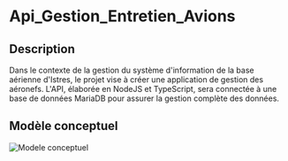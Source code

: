 # Api_Gestion_Entretien_Avions

## Description

Dans le contexte de la gestion du système d'information de la base aérienne d'Istres, le projet vise à créer une application de gestion des aéronefs. L'API, élaborée en NodeJS et TypeScript, sera connectée à une base de données MariaDB pour assurer la gestion complète des données.
## Modèle conceptuel

![Modele conceptuel](https://github.com/WilliamBerne95/Api_Gestion_Entretien_Avions/assets/110680560/b2fba41b-6012-4cc5-887f-8fc727ad6e82)
